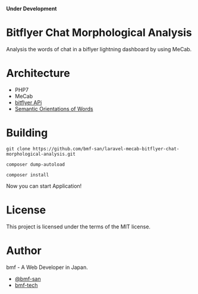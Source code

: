 **Under Development**

# Bitflyer Chat Morphological Analysis
Analysis the words of chat in a biflyer lightning dashboard by using MeCab.

# Architecture
* PHP7
* MeCab
* [bitflyer APi](https://bitflyer.jp/ja/api)
* [Semantic Orientations of Words](http://www.lr.pi.titech.ac.jp/~takamura/pndic_ja.html)    

# Building
`git clone https://github.com/bmf-san/laravel-mecab-bitflyer-chat-morphological-analysis.git`  

`composer dump-autoload`

`composer install`  

Now you can start Application!

# License
This project is licensed under the terms of the MIT license.

# Author
bmf - A Web Developer in Japan.
* [@bmf-san](https://twitter.com/bmf_san)
* [bmf-tech](http://bmf-tech.com/)

